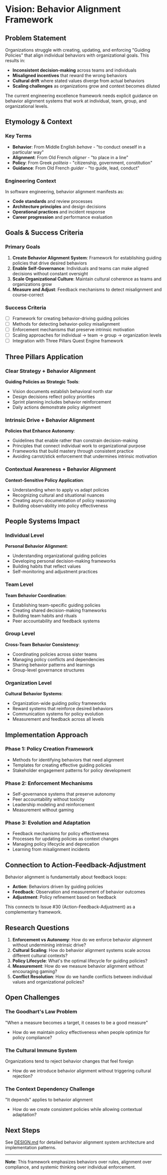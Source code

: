 # Vision: Behavior Alignment Framework

## Problem Statement

Organizations struggle with creating, updating, and enforcing "Guiding Policies" that align individual behaviors with organizational goals. This results in:
- **Inconsistent decision-making** across teams and individuals
- **Misaligned incentives** that reward the wrong behaviors  
- **Cultural drift** where stated values diverge from actual behaviors
- **Scaling challenges** as organizations grow and context becomes diluted

The current engineering excellence framework needs explicit guidance on behavior alignment systems that work at individual, team, group, and organizational levels.

## Etymology & Context

### Key Terms
- **Behavior**: From Middle English _behave_ - "to conduct oneself in a particular way"
- **Alignment**: From Old French _aligner_ - "to place in a line"  
- **Policy**: From Greek _politeia_ - "citizenship, government, constitution"
- **Guidance**: From Old French _guider_ - "to guide, lead, conduct"

### Engineering Context
In software engineering, behavior alignment manifests as:
- **Code standards** and review processes
- **Architecture principles** and design decisions
- **Operational practices** and incident response
- **Career progression** and performance evaluation

## Goals & Success Criteria

### Primary Goals
1. **Create Behavior Alignment System**: Framework for establishing guiding policies that drive desired behaviors
2. **Enable Self-Governance**: Individuals and teams can make aligned decisions without constant oversight
3. **Scale Organizational Culture**: Maintain cultural coherence as teams and organizations grow
4. **Measure and Adjust**: Feedback mechanisms to detect misalignment and course-correct

### Success Criteria
- [ ] Framework for creating behavior-driving guiding policies
- [ ] Methods for detecting behavior-policy misalignment
- [ ] Enforcement mechanisms that preserve intrinsic motivation
- [ ] Scaling approaches for individual → team → group → organization levels
- [ ] Integration with Three Pillars Quest Engine framework

## Three Pillars Application

### Clear Strategy + Behavior Alignment
**Guiding Policies as Strategic Tools**:
- Vision documents establish behavioral north star
- Design decisions reflect policy priorities
- Sprint planning includes behavior reinforcement
- Daily actions demonstrate policy alignment

### Intrinsic Drive + Behavior Alignment
**Policies that Enhance Autonomy**:
- Guidelines that enable rather than constrain decision-making
- Principles that connect individual work to organizational purpose
- Frameworks that build mastery through consistent practice
- Avoiding carrot/stick enforcement that undermines intrinsic motivation

### Contextual Awareness + Behavior Alignment
**Context-Sensitive Policy Application**:
- Understanding when to apply vs adapt policies
- Recognizing cultural and situational nuances
- Creating async documentation of policy reasoning
- Building observability into policy effectiveness

## People Systems Impact

### Individual Level
**Personal Behavior Alignment**:
- Understanding organizational guiding policies
- Developing personal decision-making frameworks
- Building habits that reflect values
- Self-monitoring and adjustment practices

### Team Level  
**Team Behavior Coordination**:
- Establishing team-specific guiding policies
- Creating shared decision-making frameworks
- Building team habits and rituals
- Peer accountability and feedback systems

### Group Level
**Cross-Team Behavior Consistency**:
- Coordinating policies across sister teams
- Managing policy conflicts and dependencies
- Sharing behavior patterns and learnings
- Group-level governance structures

### Organization Level
**Cultural Behavior Systems**:
- Organization-wide guiding policy frameworks
- Reward systems that reinforce desired behaviors
- Communication systems for policy evolution
- Measurement and feedback across all levels

## Implementation Approach

### Phase 1: Policy Creation Framework
- Methods for identifying behaviors that need alignment
- Templates for creating effective guiding policies
- Stakeholder engagement patterns for policy development

### Phase 2: Enforcement Mechanisms
- Self-governance systems that preserve autonomy
- Peer accountability without toxicity
- Leadership modeling and reinforcement
- Measurement without gaming

### Phase 3: Evolution and Adaptation
- Feedback mechanisms for policy effectiveness
- Processes for updating policies as context changes
- Managing policy lifecycle and deprecation
- Learning from misalignment incidents

## Connection to Action-Feedback-Adjustment

Behavior alignment is fundamentally about feedback loops:
- **Action**: Behaviors driven by guiding policies
- **Feedback**: Observation and measurement of behavior outcomes
- **Adjustment**: Policy refinement based on feedback

This connects to Issue #30 (Action-Feedback-Adjustment) as a complementary framework.

## Research Questions

1. **Enforcement vs Autonomy**: How do we enforce behavior alignment without undermining intrinsic drive?
2. **Cultural Scaling**: How do behavior alignment systems scale across different cultural contexts?
3. **Policy Lifecycle**: What's the optimal lifecycle for guiding policies?
4. **Measurement**: How do we measure behavior alignment without encouraging gaming?
5. **Conflict Resolution**: How do we handle conflicts between individual values and organizational policies?

## Open Challenges

### The Goodhart's Law Problem
"When a measure becomes a target, it ceases to be a good measure"
- How do we maintain policy effectiveness when people optimize for policy compliance?

### The Cultural Immune System
Organizations tend to reject behavior changes that feel foreign
- How do we introduce behavior alignment without triggering cultural rejection?

### The Context Dependency Challenge  
"It depends" applies to behavior alignment
- How do we create consistent policies while allowing contextual adaptation?

## Next Steps

See [DESIGN.md](./DESIGN.md) for detailed behavior alignment system architecture and implementation patterns.

---

**Note**: This framework emphasizes behaviors over rules, alignment over compliance, and systemic thinking over individual enforcement.